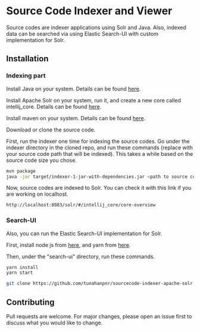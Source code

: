 # Source Code Indexer and Viewer

Source codes are indexer applications using Solr and Java. Also, indexed data can be searched via using Elastic Search-UI with custom implementation for Solr.


## Installation

### Indexing part
Install Java on your system. Details can be found [here](https://www.java.com/en/download/help/download_options.html).

Install Apache Solr on your system, run it, and create a new core called intellij_core. Details can be found [here]('https://solr.apache.org/guide/8_11/installing-solr.html').

Install maven on your system. Details can be found [here]('https://maven.apache.org/install.html').

Download or clone the source code.

First, run the indexer one time for indexing the source codes. Go under the indexer directory in the cloned repo, and run these commands (replace <path> with your source code path that will be indexed). This takes a while based on the source code size you chose.

```bash
mvn package
java -jar target/indexer-1-jar-with-dependencies.jar <path to source codes>
```
Now, source codes are indexed to Solr. You can check it with this link if you are working on localhost.
```bash
http://localhost:8983/solr/#/intellij_core/core-overview
```

### Search-UI
Also, you can run the Elastic Search-UI implementation for Solr.

First, install node js from [here]('https://nodejs.org/en/download'), and yarn from [here]('https://classic.yarnpkg.com/lang/en/docs/install').
 
Then, under the "search-ui" directory, run these commands.
```bash
yarn install
yarn start
```


```bash
git clone https://github.com/tunahanpnr/sourcecode-indexer-apache-solr
```

## Contributing

Pull requests are welcome. For major changes, please open an issue first
to discuss what you would like to change.
